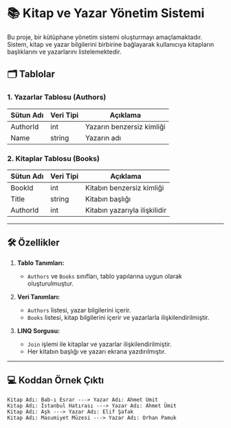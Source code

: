 # 📚 Kitap ve Yazar Yönetim Sistemi

Bu proje, bir kütüphane yönetim sistemi oluşturmayı amaçlamaktadır. Sistem, kitap ve yazar bilgilerini birbirine bağlayarak kullanıcıya kitapların başlıklarını ve yazarlarını listelemektedir.

## 🗂 Tablolar

### **1. Yazarlar Tablosu (Authors)**
| **Sütun Adı** | **Veri Tipi** | **Açıklama**              |
|---------------|---------------|--------------------------|
| AuthorId      | int           | Yazarın benzersiz kimliği |
| Name          | string        | Yazarın adı              |

### **2. Kitaplar Tablosu (Books)**
| **Sütun Adı** | **Veri Tipi** | **Açıklama**                   |
|---------------|---------------|---------------------------------|
| BookId        | int           | Kitabın benzersiz kimliği      |
| Title         | string        | Kitabın başlığı                |
| AuthorId      | int           | Kitabın yazarıyla ilişkilidir |

---

## 🛠 Özellikler
1. **Tablo Tanımları:**
   - `Authors` ve `Books` sınıfları, tablo yapılarına uygun olarak oluşturulmuştur.
   
2. **Veri Tanımları:**
   - `Authors` listesi, yazar bilgilerini içerir.
   - `Books` listesi, kitap bilgilerini içerir ve yazarlarla ilişkilendirilmiştir.

3. **LINQ Sorgusu:**
   - `Join` işlemi ile kitaplar ve yazarlar ilişkilendirilmiştir.
   - Her kitabın başlığı ve yazarı ekrana yazdırılmıştır.

---

## 💻 Koddan Örnek Çıktı

```plaintext
Kitap Adı: Bab-ı Esrar ---> Yazar Adı: Ahmet Ümit
Kitap Adı: İstanbul Hatırası ---> Yazar Adı: Ahmet Ümit
Kitap Adı: Aşk ---> Yazar Adı: Elif Şafak
Kitap Adı: Masumiyet Müzesi ---> Yazar Adı: Orhan Pamuk
